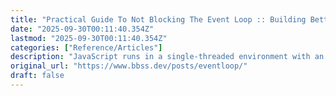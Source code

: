 ```yaml
---
title: "Practical Guide To Not Blocking The Event Loop :: Building Better Software Slower"
date: "2025-09-30T00:11:40.354Z"
lastmod: "2025-09-30T00:11:40.354Z"
categories: ["Reference/Articles"]
description: "JavaScript runs in a single-threaded environment with an event loop, an architecture that is very easy to reason about. It's a continuous loop executing incoming work. Synchronous work runs immediately; asynchronous work runs when there is no synchronous work to left to perform. This design implies that performing synchronous work is a Big Deal: for every continuous moment it runs, the event loop cannot perform any work -- none!"
original_url: "https://www.bbss.dev/posts/eventloop/"
draft: false
---
```

